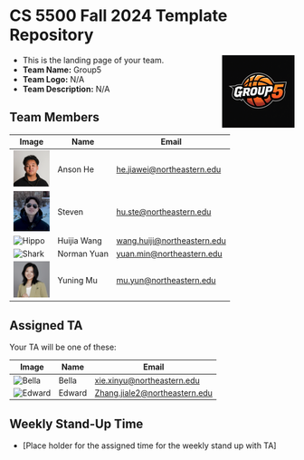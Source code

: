 # CS 5500 Fall 2024 Template Repository 

<img src="Resources/team.png" alt="Team Logo" height="128" width="128" align="right">

- This is the landing page of your team.
- **Team Name:** Group5
- **Team Logo:** N/A
- **Team Description:** N/A


## Team Members
| Image                                                              | Name | Email |
|--------------------------------------------------------------------|------|-------|
| <img src="Resources/anson.png" alt="Cat" height="64" width="64">   | Anson He | he.jiawei@northeastern.edu |
| <img src="Resources/steven.png" alt="Steven" width="64">           | Steven | hu.ste@northeastern.edu |
| <img src="Resources/hippo.png" alt="Hippo" height="64" width="64"> | Huijia Wang | wang.huiji@northeastern.edu |
| <img src="https://cdn.prod.website-files.com/64ed6b74264785e85f33ea81/64ed6f2c29f3b2cfe848dad7_B3B73182-6142-4BBD-8BD2-5CB77873946B_Original%202-p-800.jpg" alt="Shark" height="64" width="64"> | Norman Yuan | yuan.min@northeastern.edu |
| <img src="Resources/yuning.png" alt="Yuning" width="64"> | Yuning Mu | mu.yun@northeastern.edu |



## Assigned TA
Your TA will be one of these:

| Image | Name | Email |
|-------|------|-------|
| <img src="Resources/bella.jpeg" alt="Bella" height="64" width="64"> | Bella | xie.xinyu@northeastern.edu |
| <img src="Resources/edward.jpeg" alt="Edward" height="64" width="64"> | Edward | Zhang.jiale2@northeastern.edu |


## Weekly Stand-Up Time
- [Place holder for the assigned time for the weekly stand up with TA]

